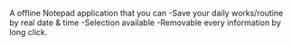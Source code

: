 A offline Notepad application that you can
-Save your daily works/routine by real date & time
-Selection available
-Removable every information by long click. 
